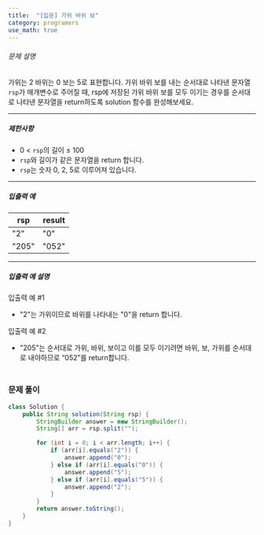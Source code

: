```yaml
---
title:  "[입문] 가위 바위 보"
category: programers
use_math: true
---
```




###### 문제 설명

가위는 2 바위는 0 보는 5로 표현합니다. 가위 바위 보를 내는 순서대로 나타낸 문자열 `rsp`가 매개변수로 주어질 때, rsp에 저장된 가위 바위 보를 모두 이기는 경우를 순서대로 나타낸 문자열을 return하도록 solution 함수를 완성해보세요.

------

##### 제한사항

- 0 < `rsp`의 길이 ≤ 100
- `rsp`와 길이가 같은 문자열을 return 합니다.
- `rsp`는 숫자 0, 2, 5로 이루어져 있습니다.

------

##### 입출력 예

| rsp   | result |
| ----- | ------ |
| "2"   | "0"    |
| "205" | "052"  |

------

##### 입출력 예 설명

입출력 예 #1

- "2"는 가위이므로 바위를 나타내는 "0"을 return 합니다.

입출력 예 #2

- "205"는 순서대로 가위, 바위, 보이고 이를 모두 이기려면 바위, 보, 가위를 순서대로 내야하므로 “052”를 return합니다.



### <br>문제 풀이 

```java
class Solution {
    public String solution(String rsp) {
        StringBuilder answer = new StringBuilder();
        String[] arr = rsp.split("");

        for (int i = 0; i < arr.length; i++) {
            if (arr[i].equals("2")) {
                answer.append("0");
            } else if (arr[i].equals("0")) {
                answer.append("5");
            } else if (arr[i].equals("5")) {
                answer.append("2");
            }
        }
        return answer.toString();
    }
}
```





